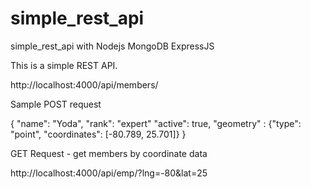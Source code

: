 # simple_rest_api
simple_rest_api with Nodejs MongoDB ExpressJS


This is a simple REST API.


http://localhost:4000/api/members/

Sample POST request

{
  "name": "Yoda",
  "rank": "expert"
  "active": true,
  "geometry" : {"type": "point", "coordinates": [-80.789, 25.701]}
}


GET Request - get members by coordinate data

http://localhost:4000/api/emp/?lng=-80&lat=25
